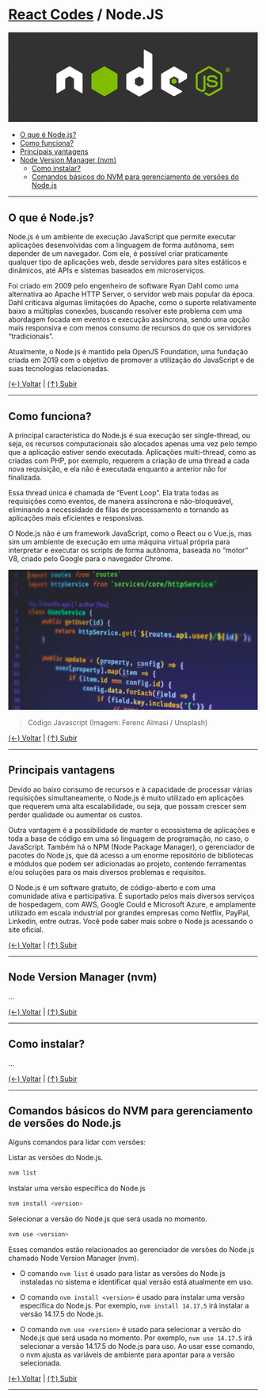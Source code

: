 # [React Codes](https://github.com/systemboys/React_Codes#react-codes "React Codes") / Node.JS

[![Node.JS](https://github.com/systemboys/React_Codes/raw/main/Ambientes%20de%20execu%C3%A7%C3%A3o/NodeJS/images/Node.js.jpg "Node.JS")](https://github.com/systemboys/React_Codes/raw/main/Ambientes%20de%20execu%C3%A7%C3%A3o/NodeJS/images/Node.js.jpg "Node.JS")

- [O que é Node.js?](#o-que-%C3%A9-nodejs "O que é Node.js?")
- [Como funciona?](#como-funciona "Como funciona?")
- [Principais vantagens](#principais-vantagens "Principais vantagens")
- [Node Version Manager (nvm)](# "Node Version Manager (nvm)")
    - [Como instalar?](#como-instalar "Como instalar?")
    - [Comandos básicos do NVM para gerenciamento de versões do Node.js](# "Comandos básicos do NVM para gerenciamento de versões do Node.js")

---

## O que é Node.js?

Node.js é um ambiente de execução JavaScript que permite executar aplicações desenvolvidas com a linguagem de forma autônoma, sem depender de um navegador. Com ele, é possível criar praticamente qualquer tipo de aplicações web, desde servidores para sites estáticos e dinâmicos, até APIs e sistemas baseados em microserviços.

Foi criado em 2009 pelo engenheiro de software Ryan Dahl como uma alternativa ao Apache HTTP Server, o servidor web mais popular da época. Dahl criticava algumas limitações do Apache, como o suporte relativamente baixo a múltiplas conexões, buscando resolver este problema com uma abordagem focada em eventos e execução assíncrona, sendo uma opção mais responsiva e com menos consumo de recursos do que os servidores “tradicionais”.

Atualmente, o Node.js é mantido pela OpenJS Foundation, uma fundação criada em 2019 com o objetivo de promover a utilização do JavaScript e de suas tecnologias relacionadas.

[(&larr;) Voltar](https://github.com/systemboys/React_Codes#react-codes "Voltar ao SumÃ¡rio") | 
[(&uarr;) Subir](#react-codes--nodejs "Subir para o topo")

---

## Como funciona?

A principal característica do Node.js é sua execução ser single-thread, ou seja, os recursos computacionais são alocados apenas uma vez pelo tempo que a aplicação estiver sendo executada. Aplicações multi-thread, como as criadas com PHP, por exemplo, requerem a criação de uma thread a cada nova requisição, e ela não é executada enquanto a anterior não for finalizada.

Essa thread única é chamada de “Event Loop”. Ela trata todas as requisições como eventos, de maneira assíncrona e não-bloqueável, eliminando a necessidade de filas de processamento e tornando as aplicações mais eficientes e responsivas.

O Node.js não é um framework JavaScript, como o React ou o Vue.js, mas sim um ambiente de execução em uma máquina virtual própria para interpretar e executar os scripts de forma autônoma, baseada no “motor” V8, criado pelo Google para o navegador Chrome.

[![Código JavaScript](https://github.com/systemboys/React_Codes/blob/main/Ambientes%20de%20execu%C3%A7%C3%A3o/NodeJS/images/o_que_e_node_js-e1612977170388-700x393.jpg?raw=true "Código JavaScript")](https://github.com/systemboys/React_Codes/blob/main/Ambientes%20de%20execu%C3%A7%C3%A3o/NodeJS/images/o_que_e_node_js-e1612977170388-700x393.jpg?raw=true "Código JavaScript")

> Código Javascript (Imagem: Ferenc Almasi / Unsplash)

[(&larr;) Voltar](https://github.com/systemboys/React_Codes#react-codes "Voltar ao SumÃ¡rio") | 
[(&uarr;) Subir](#react-codes--nodejs "Subir para o topo")

---

## Principais vantagens

Devido ao baixo consumo de recursos e à capacidade de processar várias requisições simultaneamente, o Node.js é muito utilizado em aplicações que requerem uma alta escalabilidade, ou seja, que possam crescer sem perder qualidade ou aumentar os custos.

Outra vantagem é a possibilidade de manter o ecossistema de aplicações e toda a base de código em uma só linguagem de programação, no caso, o JavaScript. Também há o NPM (Node Package Manager), o gerenciador de pacotes do Node.js, que dá acesso a um enorme repositório de bibliotecas e módulos que podem ser adicionadas ao projeto, contendo ferramentas e/ou soluções para os mais diversos problemas e requisitos.

O Node.js é um software gratuito, de código-aberto e com uma comunidade ativa e participativa. É suportado pelos mais diversos serviços de hospedagem, com AWS, Google Could e Microsoft Azure, e amplamente utilizado em escala industrial por grandes empresas como Netflix, PayPal, Linkedin, entre outras. Você pode saber mais sobre o Node.js acessando o site oficial.

[(&larr;) Voltar](https://github.com/systemboys/React_Codes#react-codes "Voltar ao SumÃ¡rio") | 
[(&uarr;) Subir](#react-codes--nodejs "Subir para o topo")

---

## Node Version Manager (nvm)

...

[(&larr;) Voltar](https://github.com/systemboys/React_Codes#react-codes "Voltar ao SumÃ¡rio") | 
[(&uarr;) Subir](#react-codes--nodejs "Subir para o topo")

---

## Como instalar?

...

[(&larr;) Voltar](https://github.com/systemboys/React_Codes#react-codes "Voltar ao SumÃ¡rio") | 
[(&uarr;) Subir](#react-codes--nodejs "Subir para o topo")

---

## Comandos básicos do NVM para gerenciamento de versões do Node.js

Alguns comandos para lidar com versões:

Listar as versões do Node.js.

```bash
nvm list
```

Instalar uma versão específica do Node.js

```bash
nvm install <version>
```

Selecionar a versão do Node.js que será usada no momento.

```bash
nvm use <version>
```

Esses comandos estão relacionados ao gerenciador de versões do Node.js chamado Node Version Manager (nvm).

- O comando `nvm list` é usado para listar as versões do Node.js instaladas no sistema e identificar qual versão está atualmente em uso.

- O comando `nvm install <version>` é usado para instalar uma versão específica do Node.js. Por exemplo, `nvm install 14.17.5` irá instalar a versão 14.17.5 do Node.js.

- O comando `nvm use <version>` é usado para selecionar a versão do Node.js que será usada no momento. Por exemplo, `nvm use 14.17.5` irá selecionar a versão 14.17.5 do Node.js para uso. Ao usar esse comando, o nvm ajusta as variáveis de ambiente para apontar para a versão selecionada.

[(&larr;) Voltar](https://github.com/systemboys/React_Codes#react-codes "Voltar ao SumÃ¡rio") | 
[(&uarr;) Subir](#react-codes--nodejs "Subir para o topo")

---